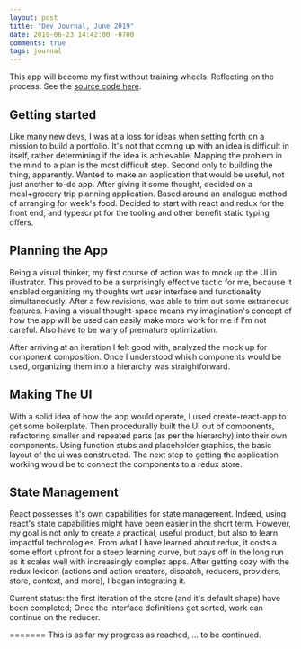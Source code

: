 ```yaml
---
layout: post
title: "Dev Journal, June 2019"
date: 2019-06-23 14:42:00 -0700
comments: true
tags: journal
---
```


This app will become my first without training wheels. Reflecting on the process.
See the [source code here][1].

## Getting started

Like many new devs, I was at a loss for ideas when setting forth on a mission to build a portfolio.
It's not that coming up with an idea is difficult in itself, rather determining if the idea is achievable.
Mapping the problem in the mind to a plan is the most difficult step. Second only to building the thing, apparently.
Wanted to make an application that would be useful, not just another to-do app.
After giving it some thought, decided on a meal+grocery trip planning application. Based around an analogue method of arranging for week's food.
Decided to start with react and redux for the front end, and typescript for the tooling and other benefit static typing offers.

## Planning the App

Being a visual thinker, my first course of action was to mock up the UI in illustrator.
This proved to be a surprisingly effective tactic for me, because it enabled organizing my thoughts wrt user interface and functionality simultaneously.
After a few revisions, was able to trim out some extraneous features.
Having a visual thought-space means my imagination's concept of how the app will be used can easily make more work for me if I'm not careful.
Also have to be wary of premature optimization.

After arriving at an iteration I felt good with, analyzed the mock up for component composition. 
Once I understood which components would be used, organizing them into a hierarchy was straightforward.

## Making The UI

With a solid idea of how the app would operate, I used create-react-app to get some boilerplate. 
Then procedurally built the UI out of components, refactoring smaller and repeated parts (as per the hierarchy) into their own components.
Using function stubs and placeholder graphics, the basic layout of the ui was constructed. 
The next step to getting the application working would be to connect the components to a redux store.

## State Management

React possesses it's own capabilities for state management. Indeed, using react's state capabilities might have been easier in the short term.
However, my goal is not only to create a practical, useful product, but also to learn impactful technologies. 
From what I have learned about redux, it costs a some effort upfront for a steep learning curve, but pays off in the long run as it scales well with increasingly complex apps.
After getting cozy with the redux lexicon (actions and action creators, dispatch, reducers, providers, store, context, and more), I began integrating it.

Current status: the first iteration of the store (and it's default shape) have been completed; Once the interface definitions get sorted, work can continue on the reducer.

=======
This is as far my progress as reached,
... to be continued.

[1]: https://github.com/drewLough/plantry